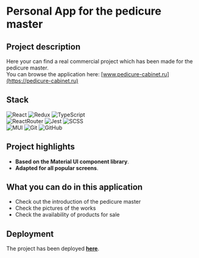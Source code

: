 # Personal App for the pedicure master

## Project description
Here your can find a real commercial project which has been made for the pedicure master.  
You can browse the application here: [www.pedicure-cabinet.ru](https://pedicure-cabinet.ru)

## Stack

![React](https://img.shields.io/badge/react-1.svg?style=for-the-badge&logo=react&labelColor=5d9741&color=c1d72f&logoColor=white)
![Redux](https://img.shields.io/badge/redux-1.svg?style=for-the-badge&logo=redux&labelColor=5d9741&color=c1d72f&logoColor=white)
![TypeScript](https://img.shields.io/badge/TypeScript-1.svg?style=for-the-badge&logo=TypeScript&labelColor=5d9741&color=c1d72f&logoColor=white)  
![ReactRouter](https://img.shields.io/badge/React_Router-1.svg?style=for-the-badge&logo=ReactRouter&labelColor=5d9741&color=c1d72f&logoColor=white)
![Jest](https://img.shields.io/badge/Jest-1.svg?style=for-the-badge&logo=Jest&labelColor=5d9741&color=c1d72f&logoColor=white)
![SCSS](https://img.shields.io/badge/SCSS-1.svg?style=for-the-badge&logo=SASS&labelColor=5d9741&color=c1d72f&logoColor=white)  
![MUI](https://img.shields.io/badge/MUI-%230081CB.svg?style=for-the-badge&logo=mui&labelColor=5d9741&color=c1d72f&logoColor=white)
![Git](https://img.shields.io/badge/git-%23F05033.svg?style=for-the-badge&logo=git&labelColor=5d9741&color=c1d72f&logoColor=white)
![GitHub](https://img.shields.io/badge/GitHub-1.svg?style=for-the-badge&logo=GitHub&labelColor=5d9741&color=c1d72f&logoColor=white)

## Project highlights

- **Based on the Material UI component library**.
- **Adapted for all popular screens**.

## What you can do in this application
- Check out the introduction of the pedicure master
- Check the pictures of the works
- Check the availability of products for sale

## Deployment
The project has been deployed **[here](https://pedicure-cabinet.ru)**.

